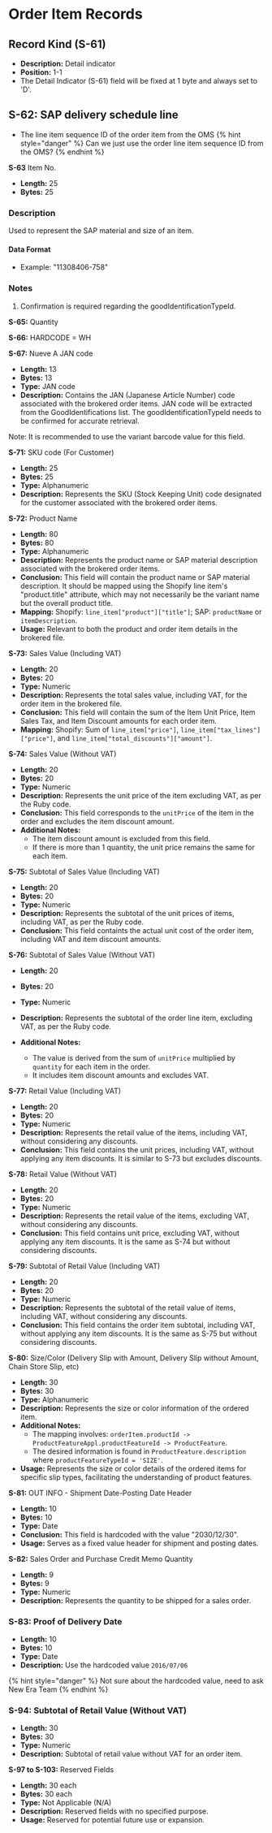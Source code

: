 # Order Item Records

## Record Kind (S-61)
- **Description:** Detail indicator
- **Position:** 1-1
- The Detail Indicator (S-61) field will be fixed at 1 byte and always set to 'D'.

## S-62: SAP delivery schedule line
  - The line item sequence ID of the order item from the OMS
{% hint style="danger" %}
Can we just use the order line item sequence ID from the OMS?
{% endhint %}

**S-63** Item No.
- **Length:** 25
- **Bytes:** 25

### Description
Used to represent the SAP material and size of an item.

#### Data Format
- Example: "11308406-758"

### Notes
1. Confirmation is required regarding the goodIdentificationTypeId.

**S-65:** Quantity


**S-66:** HARDCODE = WH
  
**S-67:** Nueve A JAN code
- **Length:** 13
- **Bytes:** 13
- **Type:** JAN code
- **Description:** Contains the JAN (Japanese Article Number) code associated with the brokered order items. JAN code will be extracted from the GoodIdentifications list. The goodIdentificationTypeId needs to be confirmed for accurate retrieval.

Note: It is recommended to use the variant barcode value for this field.

**S-71:** SKU code (For Customer)

- **Length:** 25
- **Bytes:** 25
- **Type:** Alphanumeric
- **Description:** Represents the SKU (Stock Keeping Unit) code designated for the customer associated with the brokered order items.


**S-72:** Product Name

- **Length:** 80
- **Bytes:** 80
- **Type:** Alphanumeric
- **Description:** Represents the product name or SAP material description associated with the brokered order items.
- **Conclusion:** This field will contain the product name or SAP material description. It should be mapped using the Shopify line item's "product.title" attribute, which may not necessarily be the variant name but the overall product title.
- **Mapping:** Shopify: `line_item["product"]["title"]`; SAP: `productName` or `itemDescription`.
- **Usage:** Relevant to both the product and order item details in the brokered file.

**S-73:** Sales Value (Including VAT)

- **Length:** 20
- **Bytes:** 20
- **Type:** Numeric
- **Description:** Represents the total sales value, including VAT, for the order item in the brokered file.
- **Conclusion:** This field will contain the sum of the Item Unit Price, Item Sales Tax, and Item Discount amounts for each order item.
- **Mapping:** Shopify: Sum of `line_item["price"]`, `line_item["tax_lines"]["price"]`, and `line_item["total_discounts"]["amount"]`.

**S-74:** Sales Value (Without VAT)

- **Length:** 20
- **Bytes:** 20
- **Type:** Numeric
- **Description:** Represents the unit price of the item excluding VAT, as per the Ruby code.
- **Conclusion:** This field corresponds to the `unitPrice` of the item in the order and excludes the item discount amount.
- **Additional Notes:**
  - The item discount amount is excluded from this field.
  - If there is more than 1 quantity, the unit price remains the same for each item.

**S-75:** Subtotal of Sales Value (Including VAT)

- **Length:** 20
- **Bytes:** 20
- **Type:** Numeric
- **Description:** Represents the subtotal of the unit prices of items, including VAT, as per the Ruby code.
- **Conclusion:** This field containts the actual unit cost of the order item, including VAT and item discount amounts.

**S-76:** Subtotal of Sales Value (Without VAT)

- **Length:** 20
- **Bytes:** 20
- **Type:** Numeric
- **Description:** Represents the subtotal of the order line item, excluding VAT, as per the Ruby code.

- **Additional Notes:**
  - The value is derived from the sum of `unitPrice` multiplied by `quantity` for each item in the order.
  - It includes item discount amounts and excludes VAT.


**S-77:** Retail Value (Including VAT)

- **Length:** 20
- **Bytes:** 20
- **Type:** Numeric
- **Description:** Represents the retail value of the items, including VAT, without considering any discounts.
- **Conclusion:** This field contains the unit prices, including VAT, without applying any item discounts. It is similar to S-73 but excludes discounts.

**S-78:** Retail Value (Without VAT)

- **Length:** 20
- **Bytes:** 20
- **Type:** Numeric
- **Description:** Represents the retail value of the items, excluding VAT, without considering any discounts.
- **Conclusion:** This field contains unit price, excluding VAT, without applying any item discounts. It is the same as S-74 but without considering discounts.

**S-79:** Subtotal of Retail Value (Including VAT)

- **Length:** 20
- **Bytes:** 20
- **Type:** Numeric
- **Description:** Represents the subtotal of the retail value of items, including VAT, without considering any discounts.
- **Conclusion:** This field contains the order item subtotal, including VAT, without applying any item discounts. It is the same as S-75 but without considering discounts.

**S-80:** Size/Color (Delivery Slip with Amount, Delivery Slip without Amount, Chain Store Slip, etc)

- **Length:** 30
- **Bytes:** 30
- **Type:** Alphanumeric
- **Description:** Represents the size or color information of the ordered item.
- **Additional Notes:**
  - The mapping involves: `orderItem.productId -> ProductFeatureAppl.productFeatureId -> ProductFeature`.
  - The desired information is found in `ProductFeature.description` where `productFeatureTypeId = 'SIZE'`.
- **Usage:** Represents the size or color details of the ordered items for specific slip types, facilitating the understanding of product features.
  
**S-81:** OUT INFO - Shipment Date-Posting Date Header

- **Length:** 10
- **Bytes:** 10
- **Type:** Date
- **Conclusion:** This field is hardcoded with the value "2030/12/30".
- **Usage:** Serves as a fixed value header for shipment and posting dates.

**S-82:** Sales Order and Purchase Credit Memo Quantity

- **Length:** 9
- **Bytes:** 9
- **Type:** Numeric
- **Description:** Represents the quantity to be shipped for a sales order.

### S-83: Proof of Delivery Date

- **Length:** 10
- **Bytes:** 10
- **Type:** Date
- **Description:** Use the hardcoded value `2016/07/06`

{% hint style="danger" %}
Not sure about the hardcoded value, need to ask New Era Team
{% endhint %}

### S-94: Subtotal of Retail Value (Without VAT)

- **Length:** 30
- **Bytes:** 30
- **Type:** Numeric
- **Description:** Subtotal of retail value without VAT for an order item.

**S-97 to S-103:** Reserved Fields

- **Length:** 30 each
- **Bytes:** 30 each
- **Type:** Not Applicable (N/A)
- **Description:** Reserved fields with no specified purpose.
- **Usage:** Reserved for potential future use or expansion.
